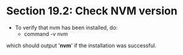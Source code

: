 # Section 19.2: Check NVM version

- To verify that nvm has been installed, do:
  - command -v nvm

which should output '**nvm**' if the installation was successful.